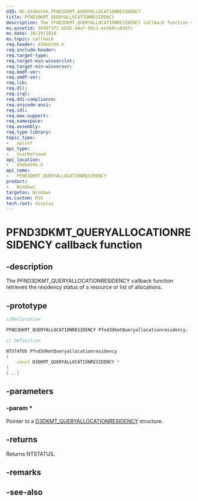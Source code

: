 ```yaml
---
UID: NC:d3dkmthk.PFND3DKMT_QUERYALLOCATIONRESIDENCY
title: PFND3DKMT_QUERYALLOCATIONRESIDENCY
description: The PFND3DKMT_QUERYALLOCATIONRESIDENCY callback function retrieves the residency status of a resource or list of allocations.
ms.assetid: 3648f3f2-bb95-44af-9dc1-ee169cc03dfc
ms.date: 10/19/2018
ms.topic: callback
req.header: d3dkmthk.h
req.include-header:
req.target-type:
req.target-min-winverclnt:
req.target-min-winversvr:
req.kmdf-ver:
req.umdf-ver:
req.lib:
req.dll:
req.irql: 
req.ddi-compliance:
req.unicode-ansi:
req.idl:
req.max-support:
req.namespace:
req.assembly:
req.type-library: 
topic_type: 
-	apiref
api_type: 
-	UserDefined
api_location: 
-	d3dkmthk.h
api_name: 
-	PFND3DKMT_QUERYALLOCATIONRESIDENCY
product:
-	Windows
targetos: Windows
ms.custom: RS5
tech.root: display
---
```


# PFND3DKMT_QUERYALLOCATIONRESIDENCY callback function

## -description

The PFND3DKMT_QUERYALLOCATIONRESIDENCY callback function retrieves the residency status of a resource or list of allocations.

## -prototype

```cpp
//Declaration

PFND3DKMT_QUERYALLOCATIONRESIDENCY Pfnd3dkmtQueryallocationresidency; 

// Definition

NTSTATUS Pfnd3dkmtQueryallocationresidency 
(
	const D3DKMT_QUERYALLOCATIONRESIDENCY *
)
{...}

```

## -parameters

### -param * 

Pointer to a [D3DKMT_QUERYALLOCATIONRESIDENCY](ns-d3dkmthk-_d3dkmt_queryallocationresidency.md) structure.

## -returns

Returns NTSTATUS.


## -remarks




## -see-also
